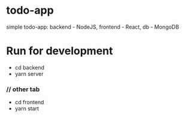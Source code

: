 # todo-app
simple todo-app: backend - NodeJS, frontend - React, db - MongoDB

# Run for development 
- cd backend
- yarn server
### // other tab
- cd frontend
- yarn start
